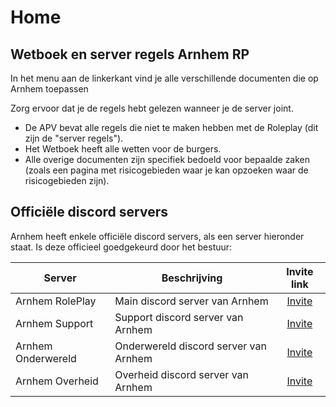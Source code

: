 # Home

## Wetboek en server regels Arnhem RP

In het menu aan de linkerkant vind je alle verschillende documenten die op Arnhem toepassen

Zorg ervoor dat je de regels hebt gelezen wanneer je de server joint.

- De APV bevat alle regels die niet te maken hebben met de Roleplay (dit zijn de "server regels").
- Het Wetboek heeft alle wetten voor de burgers.
- Alle overige documenten zijn specifiek bedoeld voor bepaalde zaken (zoals een pagina met risicogebieden waar je kan opzoeken waar de risicogebieden zijn).

## Officiële discord servers

Arnhem heeft enkele officiële discord servers, als een server hieronder staat. Is deze officieel goedgekeurd door het bestuur:

| Server | Beschrijving | Invite link |
|---|---|:---:|
|Arnhem RolePlay| Main discord server van Arnhem | [Invite](https://discord.gg/arnhem) |
|Arnhem Support| Support discord server van Arnhem | [Invite](https://discord.gg/NBkEzajUP8) |
|Arnhem Onderwereld| Onderwereld discord server van Arnhem | [Invite](https://discord.gg/gm2eerEgYP) |
|Arnhem Overheid| Overheid discord server van Arnhem | [Invite](https://discord.gg/nWctGE3vy7) |
